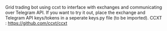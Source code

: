 Grid trading bot using ccxt to interface with exchanges and communicating over Telegram API.
If you want to try it out, place the exchange and Telegram API keys/tokens in a seperate keys.py file (to be imported).
CCXT : https://github.com/ccxt/ccxt
